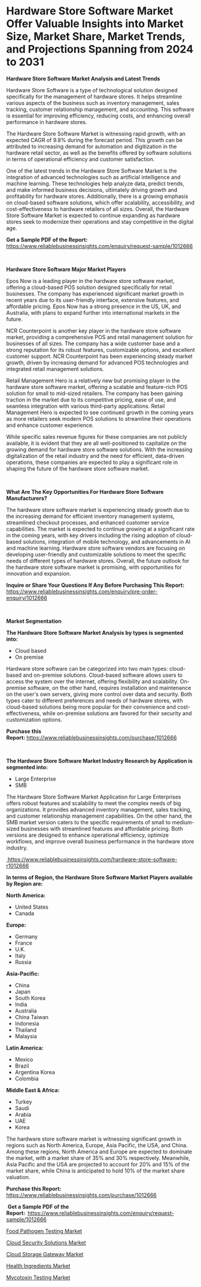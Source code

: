 <p><h1>Hardware Store Software Market Offer Valuable Insights into Market Size, Market Share, Market Trends, and Projections Spanning from 2024 to 2031</h1></p><p><strong>Hardware Store Software Market Analysis and Latest Trends</strong></p>
<p><p>Hardware Store Software is a type of technological solution designed specifically for the management of hardware stores. It helps streamline various aspects of the business such as inventory management, sales tracking, customer relationship management, and accounting. This software is essential for improving efficiency, reducing costs, and enhancing overall performance in hardware stores.</p><p>The Hardware Store Software Market is witnessing rapid growth, with an expected CAGR of 9.8% during the forecast period. This growth can be attributed to increasing demand for automation and digitization in the hardware retail sector, as well as the benefits offered by software solutions in terms of operational efficiency and customer satisfaction.</p><p>One of the latest trends in the Hardware Store Software Market is the integration of advanced technologies such as artificial intelligence and machine learning. These technologies help analyze data, predict trends, and make informed business decisions, ultimately driving growth and profitability for hardware stores. Additionally, there is a growing emphasis on cloud-based software solutions, which offer scalability, accessibility, and cost-effectiveness to hardware retailers of all sizes. Overall, the Hardware Store Software Market is expected to continue expanding as hardware stores seek to modernize their operations and stay competitive in the digital age.</p></p>
<p><strong>Get a Sample PDF of the Report:&nbsp;</strong> <a href="https://www.reliablebusinessinsights.com/enquiry/request-sample/1012666">https://www.reliablebusinessinsights.com/enquiry/request-sample/1012666</a></p>
<p>&nbsp;</p>
<p><strong>Hardware Store Software Major Market Players</strong></p>
<p><p>Epos Now is a leading player in the hardware store software market, offering a cloud-based POS solution designed specifically for retail businesses. The company has experienced significant market growth in recent years due to its user-friendly interface, extensive features, and affordable pricing. Epos Now has a strong presence in the US, UK, and Australia, with plans to expand further into international markets in the future.</p><p>NCR Counterpoint is another key player in the hardware store software market, providing a comprehensive POS and retail management solution for businesses of all sizes. The company has a wide customer base and a strong reputation for its robust features, customizable options, and excellent customer support. NCR Counterpoint has been experiencing steady market growth, driven by increasing demand for advanced POS technologies and integrated retail management solutions.</p><p>Retail Management Hero is a relatively new but promising player in the hardware store software market, offering a scalable and feature-rich POS solution for small to mid-sized retailers. The company has been gaining traction in the market due to its competitive pricing, ease of use, and seamless integration with various third-party applications. Retail Management Hero is expected to see continued growth in the coming years as more retailers seek modern POS solutions to streamline their operations and enhance customer experience.</p><p>While specific sales revenue figures for these companies are not publicly available, it is evident that they are all well-positioned to capitalize on the growing demand for hardware store software solutions. With the increasing digitalization of the retail industry and the need for efficient, data-driven operations, these companies are expected to play a significant role in shaping the future of the hardware store software market.</p></p>
<p>&nbsp;</p>
<p><strong>What Are The Key Opportunities For Hardware Store Software Manufacturers?</strong></p>
<p><p>The hardware store software market is experiencing steady growth due to the increasing demand for efficient inventory management systems, streamlined checkout processes, and enhanced customer service capabilities. The market is expected to continue growing at a significant rate in the coming years, with key drivers including the rising adoption of cloud-based solutions, integration of mobile technology, and advancements in AI and machine learning. Hardware store software vendors are focusing on developing user-friendly and customizable solutions to meet the specific needs of different types of hardware stores. Overall, the future outlook for the hardware store software market is promising, with opportunities for innovation and expansion.</p></p>
<p><strong>Inquire or Share Your Questions If Any Before Purchasing This Report:</strong> <a href="https://www.reliablebusinessinsights.com/enquiry/pre-order-enquiry/1012666">https://www.reliablebusinessinsights.com/enquiry/pre-order-enquiry/1012666</a></p>
<p>&nbsp;</p>
<p><strong>Market Segmentation</strong></p>
<p><strong>The Hardware Store Software Market Analysis by types is segmented into:</strong></p>
<p><ul><li>Cloud based</li><li>On premise</li></ul></p>
<p><p>Hardware store software can be categorized into two main types: cloud-based and on-premise solutions. Cloud-based software allows users to access the system over the internet, offering flexibility and scalability. On-premise software, on the other hand, requires installation and maintenance on the user's own servers, giving more control over data and security. Both types cater to different preferences and needs of hardware stores, with cloud-based solutions being more popular for their convenience and cost-effectiveness, while on-premise solutions are favored for their security and customization options.</p></p>
<p><strong>Purchase this Report:&nbsp;</strong><a href="https://www.reliablebusinessinsights.com/purchase/1012666">https://www.reliablebusinessinsights.com/purchase/1012666</a></p>
<p>&nbsp;</p>
<p><strong>The Hardware Store Software Market Industry Research by Application is segmented into:</strong></p>
<p><ul><li>Large Enterprise</li><li>SMB</li></ul></p>
<p><p>The Hardware Store Software Market Application for Large Enterprises offers robust features and scalability to meet the complex needs of big organizations. It provides advanced inventory management, sales tracking, and customer relationship management capabilities. On the other hand, the SMB market version caters to the specific requirements of small to medium-sized businesses with streamlined features and affordable pricing. Both versions are designed to enhance operational efficiency, optimize workflows, and improve overall business performance in the hardware store industry.</p></p>
<p><a href="https://www.reliablebusinessinsights.com/hardware-store-software-r1012666">&nbsp;https://www.reliablebusinessinsights.com/hardware-store-software-r1012666</a></p>
<p><strong>In terms of Region, the Hardware Store Software Market Players available by Region are:</strong></p>
<p>
    <p> <strong> North America: </strong>
        <ul>
            <li>United States</li>
            <li>Canada</li>
        </ul>
        </p> 
    <p> <strong> Europe: </strong>
        <ul>
            <li>Germany</li>
            <li>France</li>
            <li>U.K.</li>
            <li>Italy</li>
            <li>Russia</li>
        </ul>
        </p> 
    <p> <strong> Asia-Pacific: </strong>
        <ul>
            <li>China</li>
            <li>Japan</li>
            <li>South Korea</li>
            <li>India</li>
            <li>Australia</li>
            <li>China Taiwan</li>
            <li>Indonesia</li>
            <li>Thailand</li>
            <li>Malaysia</li>
        </ul>
        </p> 
    <p> <strong> Latin America: </strong>
        <ul>
            <li>Mexico</li>
            <li>Brazil</li>
            <li>Argentina Korea</li>
            <li>Colombia</li>
        </ul>
        </p> 
    <p> <strong> Middle East & Africa: </strong>
        <ul>
            <li>Turkey</li>
            <li>Saudi</li>
            <li>Arabia</li>
            <li>UAE</li>
            <li>Korea</li>
        </ul>
    </p>
    </p>
<p><p>The hardware store software market is witnessing significant growth in regions such as North America, Europe, Asia Pacific, the USA, and China. Among these regions, North America and Europe are expected to dominate the market, with a market share of 35% and 30% respectively. Meanwhile, Asia Pacific and the USA are projected to account for 20% and 15% of the market share, while China is anticipated to hold 10% of the market share valuation.</p></p>
<p><strong>Purchase this Report: </strong><a href="https://www.reliablebusinessinsights.com/purchase/1012666">https://www.reliablebusinessinsights.com/purchase/1012666</a></p>
<p>&nbsp;<strong>Get a Sample PDF of the Report:&nbsp;&nbsp;</strong><a href="https://www.reliablebusinessinsights.com/enquiry/request-sample/1012666">https://www.reliablebusinessinsights.com/enquiry/request-sample/1012666</a></p>
<p><strong></strong></p>
<p><p><a href="https://medium.com/@rachel.baile55467/food-pathogen-testing-market-research-report-market-forecast-and-growth-prospects-with-a-steady-2f92ee41481b">Food Pathogen Testing Market</a></p><p><a href="https://github.com/gdfhhhj/Market-Research-Report-List-6/blob/main/cloud-security-solutions-market.md">Cloud Security Solutions Market</a></p><p><a href="https://github.com/julyju69/Market-Research-Report-List-4/blob/main/cloud-storage-gateway-market.md">Cloud Storage Gateway Market</a></p><p><a href="https://medium.com/@maria.hardacre7345/navigating-the-global-health-ingredients-market-landscape-trends-forecasts-and-impact-analysis-820eef8d8483">Health Ingredients Market</a></p><p><a href="https://medium.com/@caraleeh23/global-mycotoxin-testing-market-status-2024-2031-and-forecast-by-region-product-end-use-4aebb3c285bf">Mycotoxin Testing Market</a></p></p>